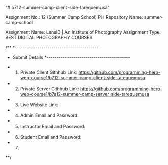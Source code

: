 "# b712-summer-camp-client-side-tarequemusa" 

Assignment No.: 12 (Summer Camp School)
PH Repository Name: summer-camp-school

Assignment Name: LensID | An Institute of Photography 
Assignment Type: BEST DIGITAL PHOTOGRAPHY COURSES

/**
*-----------------------------------------
* Submit Details
*-----------------------------------------

* 1. Private Client Githhub Link: https://github.com/programming-hero-web-course1/b712-summer-camp-client-side-tarequemusa

* 2. Private Server Githhub Link: https://github.com/programming-hero-web-course1/b7a12-summer-camp-server_side-tarequemusa

* 3. Live Website Link: 

* 4. Admin Email and Password: 

* 5. Instructor Email and Password: 

* 6. Student Email and Password: 

* 7. 
**/


		
		
		
		
		
		
		
